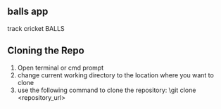 ## balls app
track cricket BALLS

## Cloning the Repo

1. Open terminal or cmd prompt
2. change current working directory to the location where you want to clone
3. use the following command to clone the repository: \git clone <repository_url>
